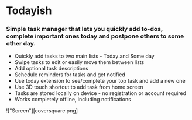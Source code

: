 # Todayish

### Simple task manager that lets you quickly add to-dos, complete important ones today and postpone others to some other day.

* Quickly add tasks to two main lists - Today and Some day
* Swipe tasks to edit or easily move them between lists
* Add optional task descriptions
* Schedule reminders for tasks and get notified
* Use today extension to see/complete your top task and add a new one
* Use 3D touch shortcut to add task from home screen
* Tasks are stored locally on device - no registration or account required
* Works completely offline, including notifications

!["Screen"][coversquare.png]
